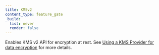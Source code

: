 ```yaml
---
title: KMSv2
content_type: feature_gate
_build:
  list: never
  render: false
---
```

Enables KMS v2 API for encryption at rest. See [Using a KMS Provider for data encryption](/docs/tasks/administer-cluster/kms-provider) for more details.
